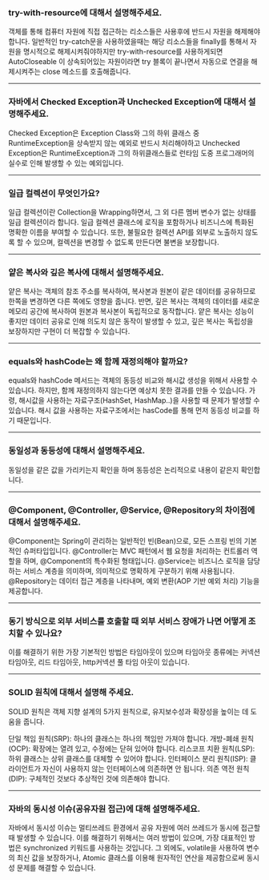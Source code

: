 ### try-with-resource에 대해서 설명해주세요.
객체를 통해 컴퓨터 자원에 직접 접근하는 리소스들은 사용후에 반드시 자원을 해제해야합니다.
일반적인 try-catch문을 사용하였을때는 해당 리소스들을 finally를 통해서 자원을 명시적으로 해제시켜줘야하지만 try-with-resource를 사용하게되면 
AutoCloseable 이 상속되어있는 자원이라면 try 블록이 끝나면서 자동으로 연결을 해제시켜주는 close 메소드를 호출해줍니다.

---

### 자바에서 Checked Exception과 Unchecked Exception에 대해서 설명해주세요.
Checked Exception은 Exception Class와 그의 하위 클래스 중 RuntimeException을 상속받지 않는 예외로 반드시 처리해야하고 
Unchecked Exception은 RuntimeException과 그의 하위클래스들로 런타임 도중 프로그래머의 실수로 인해 발생할 수 있는 예외입니다.

---

### 일급 컬렉션이 무엇인가요?
일급 컬렉션이란 Collection을 Wrapping하면서, 그 외 다른 멤버 변수가 없는 상태를 일급 컬렉션이라 합니다.
일급 컬렉션 클래스에 로직을 포함하거나 비즈니스에 특화된 명확한 이름을 부여할 수 있습니다. 
또한, 불필요한 컬렉션 API를 외부로 노출하지 않도록 할 수 있으며, 
컬렉션을 변경할 수 없도록 만든다면 불변을 보장합니다.

---

### 얕은 복사와 깊은 복사에 대해서 설명해주세요.
얕은 복사는 객체의 참조 주소를 복사하여, 복사본과 원본이 같은 데이터를 공유하므로 한쪽을 변경하면 다른 쪽에도 영향을 줍니다.
반면, 깊은 복사는 객체의 데이터를 새로운 메모리 공간에 복사하여 원본과 복사본이 독립적으로 동작합니다. 
얕은 복사는 성능이 좋지만 데이터 공유로 인해 의도치 않은 동작이 발생할 수 있고, 깊은 복사는 독립성을 보장하지만 구현이 더 복잡할 수 있습니다.

---

### equals와 hashCode는 왜 함께 재정의해야 할까요?
equals와 hashCode 메서드는 객체의 동등성 비교와 해시값 생성을 위해서 사용할 수 있습니다. 하지만, 함께 재정의하지 않는다면 예상치 못한 결과를 만들 수 있습니다. 가령, 해시값을 사용하는 자료구조(HashSet, HashMap..)을 사용할 때 문제가 발생할 수 있습니다.
해시 값을 사용하는 자료구조에서는 hasCode를 통해 먼저 동등성 비교를 하기 때문입니다.

---

### 동일성과 동등성에 대해서 설명해주세요.
동일성을 같은 값을 가리키는지 확인을 하며 동등성은 논리적으로 내용이 같은지 확인합니다.

---

### @Component, @Controller, @Service, @Repository의 차이점에 대해서 설명해주세요.
@Component는 Spring이 관리하는 일반적인 빈(Bean)으로, 모든 스프링 빈의 기본적인 슈퍼타입입니다.
@Controller는 MVC 패턴에서 웹 요청을 처리하는 컨트롤러 역할을 하며, @Component의 특수화된 형태입니다.
@Service는 비즈니스 로직을 담당하는 서비스 계층을 의미하며, 의미적으로 명확하게 구분하기 위해 사용됩니다.
@Repository는 데이터 접근 계층을 나타내며, 예외 변환(AOP 기반 예외 처리) 기능을 제공합니다.

---
###  동기 방식으로 외부 서비스를 호출할 때 외부 서비스 장애가 나면 어떻게 조치할 수 있나요?
이를 해결하기 위한 가장 기본적인 방법은 타임아웃이 있으며 타임아웃 종류에는 커넥션 타임아웃, 리드 타임아웃, http커넥션 풀 타임 아웃이 있습니다.

---
### SOLID 원칙에 대해서 설명해 주세요.
SOLID 원칙은 객체 지향 설계의 5가지 원칙으로, 유지보수성과 확장성을 높이는 데 도움을 줍니다.

단일 책임 원칙(SRP): 하나의 클래스는 하나의 책임만 가져야 합니다.
개방-폐쇄 원칙(OCP): 확장에는 열려 있고, 수정에는 닫혀 있어야 합니다.
리스코프 치환 원칙(LSP): 하위 클래스는 상위 클래스를 대체할 수 있어야 합니다.
인터페이스 분리 원칙(ISP): 클라이언트가 자신이 사용하지 않는 인터페이스에 의존하면 안 됩니다.
의존 역전 원칙(DIP): 구체적인 것보다 추상적인 것에 의존해야 합니다.

---
### 자바의 동시성 이슈(공유자원 접근)에 대해 설명해주세요.
자바에서 동시성 이슈는 멀티쓰레드 환경에서 공유 자원에 여러 쓰레드가 동시에 접근할 때 발생할 수 있습니다. 이를 해결하기 위해서는 여러 방법이 있으며, 가장 대표적인 방법은 synchronized 키워드를 사용하는 것입니다. 
그 외에도, volatile을 사용하여 변수의 최신 값을 보장하거나, Atomic 클래스를 이용해 원자적인 연산을 제공함으로써 동시성 문제를 해결할 수 있습니다.
